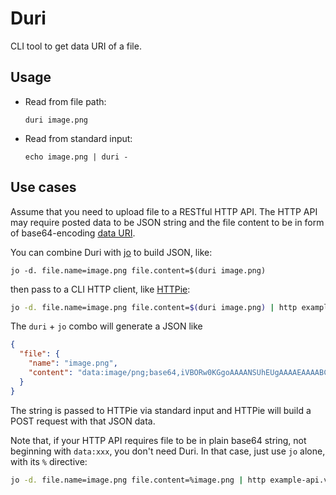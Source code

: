 # Duri #

CLI tool to get data URI of a file.

## Usage

- Read from file path:

  ```console
  duri image.png
  ```

- Read from standard input:

  ```console
  echo image.png | duri -
  ```

## Use cases

Assume that you need to upload file to a RESTful HTTP API. The HTTP API may require posted data to be JSON string and the file content to be in form of base64-encoding [data URI](https://developer.mozilla.org/en-US/docs/Web/HTTP/Basics_of_HTTP/Data_URIs).

You can combine Duri with [jo](https://github.com/jpmens/jo) to build JSON, like:

```console
jo -d. file.name=image.png file.content=$(duri image.png)
```

then pass to a CLI HTTP client, like [HTTPie](https://httpie.io/):

```sh
jo -d. file.name=image.png file.content=$(duri image.png) | http example-api.vn/ekyc/
```

The `duri` + `jo` combo will generate a JSON like

```json
{
  "file": {
    "name": "image.png",
    "content": "data:image/png;base64,iVBORw0KGgoAAAANSUhEUgAAAAEAAAABCAAAAAA6fptVAAABI2..."
  }
}

```

The string is passed to HTTPie via standard input and HTTPie will build a POST request with that JSON data.

Note that, if your HTTP API requires file to be in plain base64 string, not beginning with `data:xxx`, you don't need Duri.
In that case, just use `jo` alone, with its `%` directive:

```sh
jo -d. file.name=image.png file.content=%image.png | http example-api.vn/ekyc/
```

